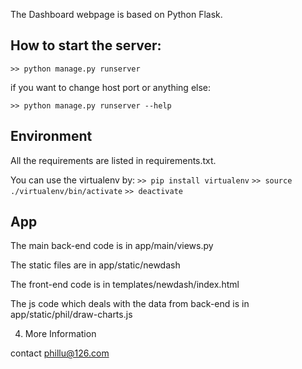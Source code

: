 The Dashboard webpage is based on Python Flask.

## How to start the server:

`>> python manage.py runserver`

if you want to change host port or anything else:

`>> python manage.py runserver --help`



## Environment

All the requirements are listed in requirements.txt. 

You can use the virtualenv by:
`>> pip install virtualenv`
`>> source ./virtualenv/bin/activate`
`>> deactivate`



## App

The main back-end code is in app/main/views.py

The static files are in app/static/newdash

The front-end code is in templates/newdash/index.html

The js code which deals with the data from back-end is in app/static/phil/draw-charts.js



4. More Information

contact phillu@126.com